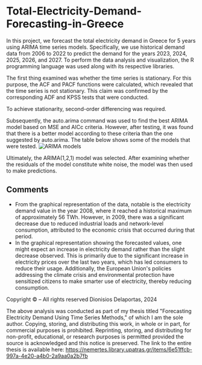 # Total-Electricity-Demand-Forecasting-in-Greece

In this project, we forecast the total electricity demand in Greece for 5 years using ARIMA time series models. Specifically, we use historical demand data from 2006 to 2022 to predict the demand for the years 2023, 2024, 2025, 2026, and 2027. To perform the data analysis and visualization, the R programming language was used along with its respective libraries.

The first thing examined was whether the time series is stationary. For this purpose, the ACF and PACF functions were calculated, which revealed that the time series is not stationary. This claim was confirmed by the corresponding ADF and KPSS tests that were conducted.

To achieve stationarity, second-order differencing was required.

Subsequently, the auto.arima command was used to find the best ARIMA model based on MSE and AICc criteria. However, after testing, it was found that there is a better model according to these criteria than the one suggested by auto.arima. The table below shows some of the models that were tested.
![ARIMA models](https://github.com/DionisisDel/Total-Electricity-Demand-Forecasting-in-Greece/assets/105522901/b4d6cada-b2c1-4386-b6c7-33e24d0f45d6)

Ultimately, the ARIMA(1,2,1) model was selected. After examining whether the residuals of the model constitute white noise, the model was then used to make predictions.

## Comments

* From the graphical representation of the data, notable is the electricity demand value in the year 2008, where it reached a historical maximum of approximately 56 TWh. However, in 2009, there was a significant decrease due to reduced industrial loads and network-level consumption, attributed to the economic crisis that occurred during that period.
* In the graphical representation showing the forecasted values, one might expect an increase in electricity demand rather than the slight decrease observed. This is primarily due to the significant increase in electricity prices over the last two years, which has led consumers to reduce their usage. Additionally, the European Union's policies addressing the climate crisis and environmental protection have sensitized citizens to make smarter use of electricity, thereby reducing consumption.




Copyright © – All rights reserved Dionisios Delaportas, 2024

The above analysis was conducted as part of my thesis titled "Forecasting Electricity Demand Using Time Series Methods," of which I am the sole author. Copying, storing, and distributing this work, in whole or in part, for commercial purposes is prohibited. Reprinting, storing, and distributing for non-profit, educational, or research purposes is permitted provided the source is acknowledged and this notice is preserved.
The link to the entire thesis is available here: https://nemertes.library.upatras.gr/items/6e51ffcb-997a-4e20-a4b0-2a9aa0a2b7fb
